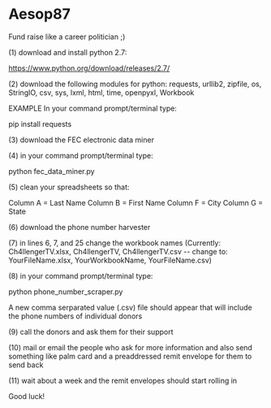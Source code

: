 # Aesop87
Fund raise like a career politician ;)

(1) download and install python 2.7:

https://www.python.org/download/releases/2.7/

(2) download the following modules for python: requests, urllib2, zipfile, os, StringIO, csv, sys, lxml, html, time, openpyxl, Workbook

EXAMPLE In your command prompt/terminal type:

pip install requests

(3) download the FEC electronic data miner

(4) in your command prompt/terminal type:

python fec_data_miner.py

(5) clean your spreadsheets so that: 

Column A = Last Name
Column B = First Name
Column F = City
Column G = State

(6) download the phone number harvester

(7) in lines 6, 7, and 25 change the workbook names (Currently: Ch4llengerTV.xlsx, Ch4llengerTV, Ch4llengerTV.csv -- change to: YourFileName.xlsx, YourWorkbookName, YourFileName.csv)

(8) in your command prompt/terminal type:

python phone_number_scraper.py

A new comma serparated value (.csv) file should appear that will include the phone numbers of individual donors

(9) call the donors and ask them for their support

(10) mail or email the people who ask for more information and also send something like palm card and a preaddressed remit envelope for them to send back

(11) wait about a week and the remit envelopes should start rolling in

Good luck!
